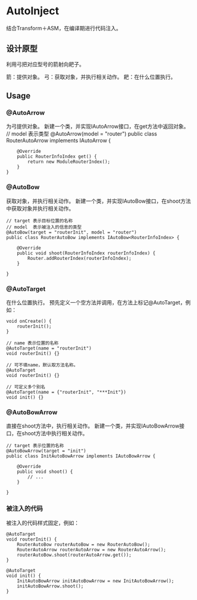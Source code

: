 # AutoInject
结合Transform＋ASM，在编译期进行代码注入。

## 设计原型
利用弓把对应型号的箭射向耙子。
 
箭：提供对象。
弓：获取对象，并执行相关动作。
耙：在什么位置执行。

## Usage

### @AutoArrow
为弓提供对象。
新建一个类，并实现IAutoArrow接口，在get方法中返回对象。
    // model 表示类型
    @AutoArrow(model = "router")
    public class RouterAutoArrow implements IAutoArrow<RouterInfoIndex> {

        @Override
        public RouterInfoIndex get() {
            return new ModuleRouterIndex();
        }
    }

### @AutoBow
获取对象，并执行相关动作。
新建一个类，并实现IAutoBow接口，在shoot方法中获取对象并执行相关动作。

    // target 表示目标位置的名称
    // model  表示被注入的信息的类型
    @AutoBow(target = "routerInit", model = "router")
    public class RouterAutoBow implements IAutoBow<RouterInfoIndex> {

        @Override
        public void shoot(RouterInfoIndex routerInfoIndex) {
            Router.addRouterIndex(routerInfoIndex);
        }

    }

### @AutoTarget
在什么位置执行。
预先定义一个空方法并调用，在方法上标记@AutoTarget，例如：


    void onCreate() {
        routerInit();
    }
    
    // name 表示位置的名称
    @AutoTarget(name = "routerInit")
    void routerInit() {}

    // 可不填name，默认取方法名称。
    @AutoTarget
    void routerInit() {}

    // 可定义多个别名
    @AutoTarget(name = {"routerInit", "***Init"})
    void init() {}

### @AutoBowArrow
直接在shoot方法中，执行相关动作。
新建一个类，并实现IAutoBowArrow接口，在shoot方法中执行相关动作。

    // target 表示位置的名称
    @AutoBowArrow(target = "init")
    public class InitAutoBowArrow implements IAutoBowArrow {

        @Override
        public void shoot() {
            // ...
        }

    }

### 被注入的代码
被注入的代码样式固定，例如：

    @AutoTarget
    void routerInit() {
        RouterAutoBow routerAutoBow = new RouterAutoBow();
        RouterAutoArrow routerAutoArrow = new RouterAutoArrow();
        routerAutoBow.shoot(routerAutoArrow.get());
    }

    @AutoTarget
    void init() {
        InitAutoBowArrow initAutoBowArrow = new InitAutoBowArrow();
        initAutoBowArrow.shoot();
    }


